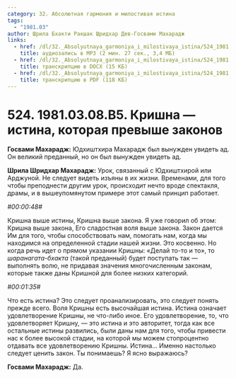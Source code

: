 ```yaml
---
category: 32. Абсолютная гармония и милостивая истина
tags:
  - "1981.03"
author: Шрила Бхакти Ракшак Шридхар Дев-Госвами Махарадж
links:
  - href: /dl/32._Absolyutnaya_garmoniya_i_milostivaya_istina/524_1981.03.08.B5_SridharMj_Krishna--Istina_kotoraja_prevyshe_zakonov.mp3
    title: аудиозапись в MP3 (2 мин. 27 сек., 3,4 МБ)
  - href: /dl/32._Absolyutnaya_garmoniya_i_milostivaya_istina/524_1981.03.08.B5_SridharMj_Krishna--Istina_kotoraja_prevyshe_zakonov.docx
    title: транскрипцию в DOCX (15 КБ)
  - href: /dl/32._Absolyutnaya_garmoniya_i_milostivaya_istina/524_1981.03.08.B5_SridharMj_Krishna--Istina_kotoraja_prevyshe_zakonov.pdf
    title: транскрипцию в PDF (118 КБ)
---
```


# 524. 1981.03.08.B5. Кришна — истина, которая превыше законов

**Госвами Махарадж:** Юдхиштхира Махарадж был вынужден увидеть ад. Он великий преданный, но он был вынужден увидеть ад.

**Шрила Шридхар Махарадж:** Урок, связанный с Юдхиштхирой или Арджуной. Не следует видеть изъяны в их жизни. Временами, для того чтобы преподнести другим урок, происходит нечто вроде спектакля, драмы, и в вышеупомянутом примере этот самый принцип работает.

*#00:00:48#*

Кришна выше истины, Кришна выше закона. Я уже говорил об этом: Кришна выше закона, Его сладостная воля выше закона. Закон дается Им для того, чтобы способствовать нам, помогать нам, когда мы находимся на определенной стадии нашей жизни. Это косвенно. Но когда речь идет о прямом указании Кришны: «Делай то-то и то», то *шаранагата-бхакта* (такой преданный) будет поступать так — выполнять волю, не придавая значения многочисленным законам, которые также даны Кришной для более низких категорий.

*#00:01:35#*

Что есть истина? Это следует проанализировать, это следует понять прежде всего. Воля Кришны есть высочайшая истина. Истина означает удовлетворение Кришны, не что-либо иное. Его удовлетворение, то, что удовлетворяет Кришну, — это истина и это авторитет, тогда как все остальные истины развились, были даны нам для того, чтобы привести нас к более высокой стадии, на которой мы можем стопроцентно отдавать все удовлетворению Кришны. Истина… Именно настолько следует ценить закон. Ты понимаешь? Я ясно выражаюсь?

**Госвами Махарадж:** Да.

